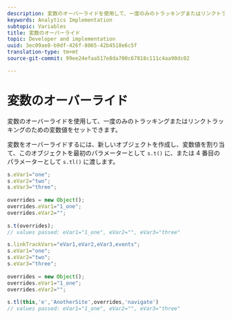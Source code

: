 ```yaml
---
description: 変数のオーバーライドを使用して、一度のみのトラッキングまたはリンクトラッキングのための変数値をセットできます。
keywords: Analytics Implementation
subtopic: Variables
title: 変数のオーバーライド
topic: Developer and implementation
uuid: 3ec09ae8-b9df-426f-8065-42b4518e6c5f
translation-type: tm+mt
source-git-commit: 99ee24efaa517e8da700c67818c111c4aa90dc02

---
```



# 変数のオーバーライド

変数のオーバーライドを使用して、一度のみのトラッキングまたはリンクトラッキングのための変数値をセットできます。

変数をオーバーライドするには、新しいオブジェクトを作成し、変数値を割り当て、このオブジェクトを最初のパラメーターとして `s.t()` に、または 4 番目のパラメーターとして `s.tl()` に渡します。

```js
s.eVar1="one"; 
s.eVar2="two"; 
s.eVar3="three"; 
  
overrides = new Object(); 
overrides.eVar1="1_one"; 
overrides.eVar2=""; 
  
s.t(overrides);  
// values passed: eVar1="1_one", eVar2="", eVar3="three"
```

```js
s.linkTrackVars="eVar1,eVar2,eVar3,events"; 
s.eVar1="one"; 
s.eVar2="two"; 
s.eVar3="three"; 
 
overrides = new Object(); 
overrides.eVar1="1_one"; 
overrides.eVar2=""; 
 
s.tl(this,'e','AnotherSite',overrides,'navigate')  
// values passed: eVar1="1_one", eVar2="", eVar3="three"
```

